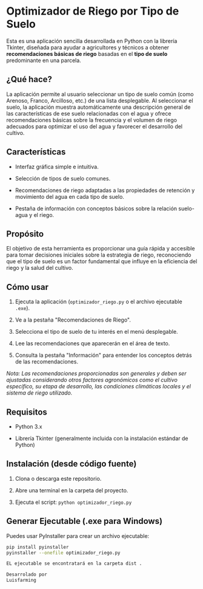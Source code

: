 # Optimizador de Riego por Tipo de Suelo

Esta es una aplicación sencilla desarrollada en Python con la librería Tkinter, diseñada para ayudar a agricultores y técnicos a obtener **recomendaciones básicas de riego** basadas en el **tipo de suelo** predominante en una parcela.

## ¿Qué hace?

La aplicación permite al usuario seleccionar un tipo de suelo común (como Arenoso, Franco, Arcilloso, etc.) de una lista desplegable. Al seleccionar el suelo, la aplicación muestra automáticamente una descripción general de las características de ese suelo relacionadas con el agua y ofrece recomendaciones básicas sobre la frecuencia y el volumen de riego adecuados para optimizar el uso del agua y favorecer el desarrollo del cultivo.

## Características

* Interfaz gráfica simple e intuitiva.

* Selección de tipos de suelo comunes.

* Recomendaciones de riego adaptadas a las propiedades de retención y movimiento del agua en cada tipo de suelo.

* Pestaña de información con conceptos básicos sobre la relación suelo-agua y el riego.

## Propósito

El objetivo de esta herramienta es proporcionar una guía rápida y accesible para tomar decisiones iniciales sobre la estrategia de riego, reconociendo que el tipo de suelo es un factor fundamental que influye en la eficiencia del riego y la salud del cultivo.

## Cómo usar

1. Ejecuta la aplicación (`optimizador_riego.py` o el archivo ejecutable `.exe`).

2. Ve a la pestaña "Recomendaciones de Riego".

3. Selecciona el tipo de suelo de tu interés en el menú desplegable.

4. Lee las recomendaciones que aparecerán en el área de texto.

5. Consulta la pestaña "Información" para entender los conceptos detrás de las recomendaciones.

*Nota: Las recomendaciones proporcionadas son generales y deben ser ajustadas considerando otros factores agronómicos como el cultivo específico, su etapa de desarrollo, las condiciones climáticas locales y el sistema de riego utilizado.*

## Requisitos

* Python 3.x

* Librería Tkinter (generalmente incluida con la instalación estándar de Python)

## Instalación (desde código fuente)

1. Clona o descarga este repositorio.

2. Abre una terminal en la carpeta del proyecto.

3. Ejecuta el script: `python optimizador_riego.py`

## Generar Ejecutable (.exe para Windows)

Puedes usar PyInstaller para crear un archivo ejecutable:

```bash
pip install pyinstaller
pyinstaller --onefile optimizador_riego.py

EL ejecutable se encontratará en la carpeta dist .

Desarrolado por
Luisfarming
